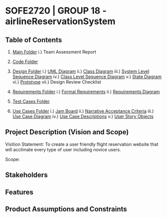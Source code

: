 # SOFE2720 | GROUP 18 - airlineReservationSystem

## Table of Contents
1. [Main Folder](https://github.com/SOFE2720/airlineReservationSystem)
 i.) Team Assessment Report

2. [Code Folder](https://github.com/SOFE2720/airlineReservationSystem/tree/master/Code)

3. [Design Folder](https://github.com/SOFE2720/airlineReservationSystem/tree/master/Design)
 i.) [UML Diagram](https://github.com/SOFE2720/airlineReservationSystem/blob/master/Design/umlDiagram.pdf)
 ii.) [Class Diagram](https://github.com/SOFE2720/airlineReservationSystem/blob/master/Design/conceptualClassDraft.pdf)
 iii.) [System Level Sequence Diagram](https://github.com/SOFE2720/airlineReservationSystem/blob/master/Design/systemLevelSequenceDiagram.pdf)
 iv.) [Class Level Sequence Diagram](https://github.com/SOFE2720/airlineReservationSystem/blob/master/Design/classLevelSequenceDiagram.pdf)
 v.) [State Diagram](https://github.com/SOFE2720/airlineReservationSystem/blob/master/Design/stateModelDiagram.pdf)
 vi.) [Prototype](https://github.com/SOFE2720/airlineReservationSystem/blob/master/Design/wireFrame.pdf)
 vii.) Design Review Checklist
 
4. [Requirements Folder](https://github.com/SOFE2720/airlineReservationSystem/tree/master/Requirements)
 i.) [Formal Requirements](https://github.com/SOFE2720/airlineReservationSystem/blob/master/Requirements/formalRequirements.pdf)
  ii.) [Requirements Diagram](https://github.com/SOFE2720/airlineReservationSystem/blob/master/Requirements/requirementsDiagram.pdf)

5. [Test Cases Folder](https://github.com/SOFE2720/airlineReservationSystem/tree/master/Test%20Case)

6. [Use Cases Folder](https://github.com/SOFE2720/airlineReservationSystem/tree/master/Use%20Cases)
 i.) [Jam Board](https://github.com/SOFE2720/airlineReservationSystem/blob/master/Use%20Cases/jamboard.pdf)
 ii.) [Narrative Acceptance Criteria](https://github.com/SOFE2720/airlineReservationSystem/blob/master/Use%20Cases/narrativeAcceptanceCriteria.pdf)
 iii.) [Use Case Diagram](https://github.com/SOFE2720/airlineReservationSystem/blob/master/Use%20Cases/useCaseDiagram.pdf)
 iv.) [Use Case Descriptions](https://github.com/SOFE2720/airlineReservationSystem/blob/master/Use%20Cases/useCaseDescriptions.pdf)
 v.) [User Story Objects](https://github.com/SOFE2720/airlineReservationSystem/blob/master/Use%20Cases/userStoryObjects.pdf)

## Project Description (Vision and Scope)
Visition Statement: To create a user friendly flight reservation website that will acclimate every type of user including novice users.

Scope: 

## Stakeholders

## Features

## Product Assumptions and Constraints
